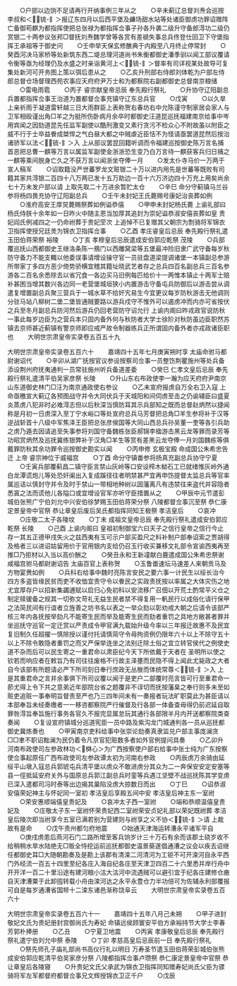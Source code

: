 <!-- { "loadSidebar": true } -->
　　○户部以边饷不足请再行开纳事例三年从之
　　○辛未蓟辽总督刘焘会巡按李叔和＜锍-釒＞报辽东四月以后西平堡及鹻场甜水站等处诸臣御虏功罪诏赠阵亡备御苟麒为都指挥使把总张禄为都指挥佥事子孙各升袭二级升守备郎淂功二级仍赏银二十两参议张邦□督抚刘焘魏学曾等各赏有差禠失事总兵佟登仕回卫下守堡指挥王承祖等于御史问
　　○壬申举天保玄修醮典于内殿至八月终止停常封
　　○癸酉河决马家桥等处新筑东西二堤总理河道尚书朱衡都御史潘季驯以闻工部议覆请令衡等亟为经理仍及水盛之时亲诣黄河上＜锍-釒＞督率有司详视某处故导可复集处新河可开务图上策以弭后患从之
　　○乙亥升刑部右侍郎刘体乾为户部左侍郎总督仓场督理西苑农事应天府府尹万士和为都察院右副都御史总督南京粮储
　　○雷电雨雹
　　○丙子  睿宗献皇帝忌辰  奉先殿行祭礼
　　○升协守辽阳副总兵置都指挥佥事王治道为置都督佥事充镇守辽东总兵官
　　○戊寅
　　○以久旱  上亲祈雨于凝道雷轩越三日大雨群臣上表称贺右春坊右中允陈谨守制家居会家人与卫军相殴谨出角□羊之为挺所伤卧病月余卒时都御史汪道昆巡抚福建南京给事中岑用宾闻之因劾道昆先任监军副使以酷刑激变又素行贪污不检众心不附故虽以附臣之威不行于士卒益餋成桀悍之气白昼大都之中贼虐近臣恬不为怪请亟罢道昆然后按治诸骄军以法＜锍-釒＞入  上从部议罢昆回籍听调而令福建巡按御史陈万言名捕首恶把总曹一麒等万言以属监军副使金浙浙恐生变乃白万言待一麒获客兵归日捕之一麒等乘间脱身亡久之不获万言以闻浙坐夺俸一月
　　○发太仆寺马价一万两于宣人稿军
　　○诏取籍没严世蕃罗龙文赃银二十万以进内用先是世蕃等既败有司籍其家共淂银二百四十八万两已发十五万助边一百十六万济边四十万充上用矣尚余七十万未发户部以请  上取先取二十万进余暂贮太仓
　　○辛巳  命分守蓟镇马兰谷参将杨四畏充协守辽阳副总兵
　　○壬午未封妃王氏薨赐号康妃治丧葬如例
　　○淮府高安王厚炅薨赐祭葬如例谥恭僖
　　○甲申未封妃杨氏薨  上谕礼部曰杨氏侍朕十余年如一日昨火中随主恩当加厚其追封为崇妃谥恭淑安僖丧葬如皇  贵妃阎氏例减四之一仍命祔葬于贵妃茔次  上追悼不已复赠其父朝宗为剽骑将军锦衣卫指挥使授兄廷羙为锦衣卫指挥佥事
　　○乙酉  孝庄睿皇后忌辰  奉先殿行祭礼遣玉田伯蒋荣祭  裕陵
　　○丁亥  孝穆皇后忌辰遣成安伯郭应乾祭  茂陵
　　○兵部覆巡抚山西都御史王继洛条陈一鴈门以西雕窝梁等五堡最冲险旧隶广武守备每岁秋防守备力不能支輙以他委误事请增设操守官一员驻盘道梁提调诸堡一本镇副总参游所带家丁多四方恶少倚势骄横宜稽其籍址晓武艺者存之总兵四百名副总兵三百名参游各二百名余悉除去以省冗食一各边买马旧例每匹给价十一两惟本镇止十两军士赔补甚困当增其数兴各边同一老营堡城垣狭小内置游击守备屯兵防御后以游击尝从调遣复增置副总兵聚三营兵于一城水草不给奸宄易生今宜更议每岁防秋游击无他调则分驻马站八柳树二堡二堡皆通贼要路以游兵戍守不惟外可以遏虏冲而内亦可省按伏之兵至冬月副总兵防河然后游兵仍回老营防守诏允行  上谕内阁曰昨戎政官说防秋一事此每岁边臣为之营兵本只固内备外何与秋防者大学士徐阶对秋防虽边臣职然苏镇去京师甚近蓟镇有警京师即应戒严故令制器练兵正所谓固内备外者亦戎政诸臣职也
　　大明世宗肃皇帝实录卷五百五十九


大明世宗肃皇帝实录卷五百六十
　　嘉靖四十五年七月庚寅朔时享  太庙命驸马都尉谢诏代
　　○辛卯从湖广抚按官议参设按察司佥事一员整饬荆瞿施州等处兵备添设荆州府抚夷通判一员常驻施州听兵备道差委
　　○癸巳  仁孝文皇后忌辰  奉先殿行祭礼遣清平伯吴家彦祭  长陵
　　○升山东右布政使李一瀚为应天府府尹南京山东道御史林门□汪为南京通政使右参议
　　○乙未宣府报虏自万全右卫入寇  上命亟檄宣大蓟辽各预图战守并令大同伏兵于天城阳和间伺虏至击之仍谕辅臣曰盛夏炎蒸虏八犯非时必难淂志但以后秋深当慎防耳其示兵部知之既而总督赵炳然以捷闻称是月初一日虏深入至丁宁水峪口等处宣府总兵马芳督把总角□羊生参将补于汉等逆战斩首十八级中军焦泽王臣把总张彦侯国等大同山西总兵孙吴董一奎等各引兵助之虏乃遁去因请追至失事参将刘国守备魏栋张臣郝锦李楹游击黑云龙等罪而录芳等功昭赏炳然及巡抚冀练银弊补于汉角□羊生等赏有差黑云龙夺俸一月刘国魏栋等俱戴罪防秋其余功罪令巡按御史勘实以闻
　　○丙申修  玄极宝殿  命成国公朱希忠告迁  上帝  睿宗神位于威福宫
　　○丁酉  命分守镇畨参将扬真充副总兵协守宁夏
　　○壬寅兵部覆蓟昌二镇守臣言禁山灰岭等口安设榨木柪石工已就绪惟灰岭外通白龙潭谎炮儿等处恐奸阑出入复成蹊径往者明禁甚严宜再申饬提督太监总兵等官率属巡诘以慎封守并令及时于禁山一带相地种树以固藩离凡有违禁往来盗代并容隐者悉寘之法而谎他儿各隘口或宜增设官军亦听守臣措置从之
　　○甲辰中元节遣彭城伯张熊广宁伯刘允中兴安伯徐梦赐玉田伯蒋荣分祭  八陵都督佥事沉至祭  恭仁康定景皇帝中官祭  恭让章皇后废后吴氏都指挥同知王极祭  孝洁皇后
　　○哀冲
　　○庄敬二太子各陵坟
　　○丁未  成祖文皇帝忌辰  奉先殿行祭礼遣成安伯郭应乾祭  长陵
　　○己酉  上谕内阁曰  皇祖初制御宝六曰天子之信行皇帝之信行今止存一其五正德甲戌失火之兹西夷有玉可示户部买盈尺之料补制户部奉诏索之贾胡得及格者三以进诏姑留用价于官用银内支给仍召玉行收买兼移文礼部令宣谕西夷再至推□乃拒材以入当以高价酬之
　　○癸丑永和王新墥献白鹿遣成国公朱希忠祭谢咸福宫驸马都尉谢诏告  太庙百官上表称贺
　　○玉鲁畨速坛马速差人来朝贡马及方物宴赉如例
　　○兵科右给事中魏时亮陈言安民之要六事一计民生以绥长治今四方多盗皆缘民贫而吏不收恤宜责守令以餋民之实政责抚按以率属之大体灾伤之地尤宜厚存户以招新集蠲逋赋以启归心免初科以安流移广召佃以开荒土酌常平义仓之制定赎锾备之规其一切弥文苛礼无益生民者禁不得复用一軓民行以成俗化请行保甲之法简民间有行谊者立旌善之坊书名以表之一举众劾以彰劝戒大朝之后请令该部严核三年内各抚按举劾凡不能寄生民而举及能寄生民而劾者重罚之具地方敝甚者罪并坐巡抚守巡官一定迁赏以严责成令甲官满九载始升级今率以三年报迁故惠不及民宜复旧制久任超擢一慎除授以谨付托请慎简守令毋拘资例仍限年六十以上不除守五十以上不除令敢隐者重罚之而又严保举连坐之法别迁除土俗之宜立转官侯代之例使史道不杂而后可以民生寄之一重君命以肃臣纪今天下所依戴于天者在  圣明所以使之钦若而响应者在敕旨乃有司往往废格不行故主泽壅而民隐不得上闻此尤毙政之大者自今该部有所题请必严下所司刻日奉行庶政无丛脞而体统常尊＜锍-釒＞入  上是其重君命之言并余事俱下所司议覆以闻于是吏户二部覆时亮言皆可行至重君命一莭尤得上令下共之意弟近年部院台省之题覆非不谆切而抚按藩臬之奉行则多未至如赃吏追赃一事奉明旨督责至严也乃三四年间未有一奏报者玩法旷职莫此为甚臣请以本部奉旨未经奏缴者一一移咨都察院严行催督及行各部一体备查毋得仍前迟延自取罪咎淂旨奉旨施行事务各官久不报完显属怠玩其通行各部限半月内开送都察院类查奏闻
　　○复设宣府镇城分巡道宪臣一员中路及紫沟龙门城通判各一员从巡抚都御史冀炼奏也
　　○甲寅南京吏科给事中张崇论劾奏真隶监兑户部主事庞澜贪□□聿不职诏黜澜为民仍着令凡京官犯赃数多者如外官例提问具奏
　　○乙卯升河南布政使司左参政林功＜棥心＞为广西按察使户部右给事中张士纯为广东按察使佥事起原任广西布政使司左参政谭太初为河南右参政
　　○丙辰虏万余骑由延绥平山墩入寇总兵郭琥屯兵清平堡以虏众不敢进虏分其众为二一奔保安安定安塞等县一俓抵延安府关外与国原总兵郭江副总兵时銮等兵遇江坚壁不战巡抚陈其学变虏已深入遣都司冯时泰等出边揭其巢陷没虏大掠数日而出
　　○丁巳
　　○诏恭淑安僖荣妃神主与怀妃同一室初  孝洁皇后享殿五间中安  孝洁皇后神主东一室祔
　　○荣安惠顺端僖皇贵妃及
　　○哀冲太子西一室祔
　　○端和恭顺温僖皇贵妃及
　　○庄敬太子东一室祔怀荣贵妃西二室祔荣安贞妃礼部以荣妃既祔葬  孝洁皇后陵次即当祔享今五室已满若别为营建则与祔享之义不协＜锍-釒＞请  上裁故有是命
　　○戊午责州都匀府地震
　　○始通天津海运转漕永平诸军平自
　　○庚戌虏患后燕河石门二路所增至客兵饷岁计三十万石有余而该郡土硗岁收不给稍稍水旱水陆绝无□贩全恃挖运前巡抚都御史温景葵遂倡通漕之议会以疾去诏继任都御史耳□大随朝勘奏及是勘上该郡有清滦二河清河为工钜不可开滦河自永平西门外经流一百五十四里至纪各庄入海自纪各庄至天津卫四百二十六里悉并岸行舟中开开洋一百二十里沿途有建河粮小沽大沽河中流遇贼可以避引宜于纪各庄建修仓廒自天津漕粟于此卸囤转载小舟由滦河达之永平永豊仓力半功倍可为佐辅永利部覆报可自是每岁通漕省国帑十二滦东诸邑渐称饶阜云
　　大明世宗肃皇帝实录卷五百六十


大明世宗肃皇帝实录卷五百六十一
　　嘉靖四十五年八月己未朔
　　○甲子进封敬妃文氏为贵妃册封宫御尚氏为寿妃  命镇远侯顾寰安平伯方承裕持节大学士李春芳郭朴捧册
　　○乙丑
　　○宁夏卫地震
　　○丙寅  孝康敬皇后忌辰  奉先殿行祭礼遣宁伯刘允中祭  泰陵
　　○丁卯  孝慈高皇后忌辰前一日  奉先殿行祭礼
　　○祭先师孔子庙礼部尚书高仪行礼以明日  万寿圣节遣玉田伯蒋荣彭城伯张熊成安伯郭应乾清平伯吴家彦分祭  八陵都指挥佥事卢瓒祭  恭仁康定景皇帝中官祭  恭让章皇后各陵寝
　　○升贵妃文氏父承武为锦衣卫指挥同知赠寿妃尚氏父臣为骠骑将军左军都督府都督佥事兄文辉授锦衣卫正千户
　　○戊辰
